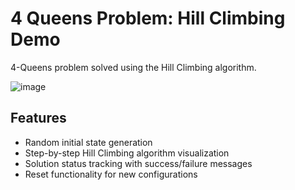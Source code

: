 # 4 Queens Problem: Hill Climbing Demo

4-Queens problem solved using the Hill Climbing algorithm.

![image](https://github.com/user-attachments/assets/ab7c9947-48aa-4691-bb5f-0abac9eada00)



## Features
- Random initial state generation
- Step-by-step Hill Climbing algorithm visualization
- Solution status tracking with success/failure messages
- Reset functionality for new configurations

